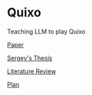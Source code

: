 # Quixo
Teaching LLM to play Quixo

[Paper](https://github.com/sergiokb/Quixo/blob/main/paper/paper.pdf)

[Sergey's Thesis](https://github.com/sergiokb/Quixo/blob/main/thesis/main.pdf)

[Literature Review](https://docs.google.com/document/d/12LCtyHhHySiDy9keWAN28a3kS8FmqLpwIwX6dSVw5x8/edit)

[Plan](https://docs.google.com/document/d/1iI9NnrXYVv64AVhGH6jdqD0lCBH9zSOyutOuM0FqP-U/edit)
